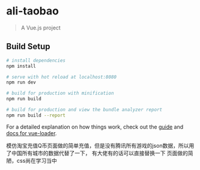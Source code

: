 # ali-taobao

> A Vue.js project

## Build Setup

``` bash
# install dependencies
npm install

# serve with hot reload at localhost:8080
npm run dev

# build for production with minification
npm run build

# build for production and view the bundle analyzer report
npm run build --report
```

For a detailed explanation on how things work, check out the [guide](http://vuejs-templates.github.io/webpack/) and [docs for vue-loader](http://vuejs.github.io/vue-loader).


模仿淘宝充值Q币页面做的简单充值，但是没有腾讯所有游戏的json数据，所以用了中国所有城市的数据代替了一下，
有大佬有的话可以直接替换一下
页面做的简陋，css尚在学习当中
